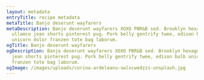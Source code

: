 ```yaml
---
layout: metadata
entryTitle: recipe metadata
metaTitle: Banjo deserunt wayfarers
metaDescription: Banjo deserunt wayfarers XOXO PBR&B sed. Brooklyn hexagon
  ullamco jean shorts pinterest pug. Pork belly gentrify twee, edison bulb
  unicorn dolor franzen tote bag laborum.
ogTitle: Banjo deserunt wayfarers
ogDescription: Banjo deserunt wayfarers XOXO PBR&B sed. Brooklyn hexagon ullamco
  jean shorts pinterest pug. Pork belly gentrify twee, edison bulb unicorn dolor
  franzen tote bag laborum.
ogImage: /images/uploads/corina-ardeleanu-swlxcwedzzs-unsplash.jpg
---
```

